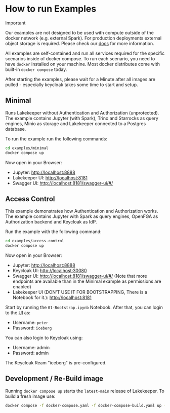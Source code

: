 # How to run Examples

> [!IMPORTANT]  
> Our examples are not designed to be used with compute outside of the docker network (e.g. external Spark). For production deployments external object storage is required. Please check our [docs](http://docs.lakekeeper.io) for more information.

All examples are self-contained and run all services required for the specific scenarios inside of docker compose. To run each scenario, you need to have `docker` installed on your machine. Most docker distributes come with built-in `docker compose` today.

After starting the examples, please wait for a Minute after all images are pulled - especially keycloak takes some time to start and setup.

## Minimal
Runs Lakekeeper without Authentication and Authorization (unprotected). The example contains Jupyter (with Spark), Trino and Starrocks as query engines, Minio as storage and Lakekeeper connected to a Postgres database.

To run the example run the following commands:

```bash
cd examples/minimal
docker compose up
```
Now open in your Browser:
* Jupyter: [http://localhost:8888](http://localhost:8888)
* Lakekeeper UI: [http://localhost:8181](http://localhost:8181)
* Swagger UI: [http://localhost:8181/swagger-ui/#/](http://localhost:8181/swagger-ui/#/)


## Access Control
This example demonstrates how Authentication and Authorization works. The example contains Jupyter with Spark as query engines, OpenFGA as Authorization backend and Keycloak as IdP.

Run the example with the following command:
```bash
cd examples/access-control
docker compose up
```

Now open in your Browser:
* Jupyter: [http://localhost:8888](http://localhost:8888)
* Keycloak UI: [http://localhost:30080](http://localhost:30080)
* Swagger UI: [http://localhost:8181/swagger-ui/#/](http://localhost:8181/swagger-ui/#/) (Note that more endpoints are available than in the Minimal example as permissions are enabled)
* Lakekeeper UI (DON'T USE IT FOR BOOTSTRAPPING, There is a Notebook for it.): [http://localhost:8181](http://localhost:8181)

Start by running the `01-Bootstrap.ipynb` Notebook. After that, you can login to the [UI](http://localhost:8181) as:
* Username: `peter`
* Password: `iceberg`

You can also login to Keycloak using:
* Username: admin
* Password: admin

The Keycloak Ream "iceberg" is pre-configured.

## Development / Re-Build image
Running `docker compose up` starts the `latest-main` release of Lakekeeper. To build a fresh image use:

```bash
docker compose -f docker-compose.yaml -f docker-compose-build.yaml up --build
```
